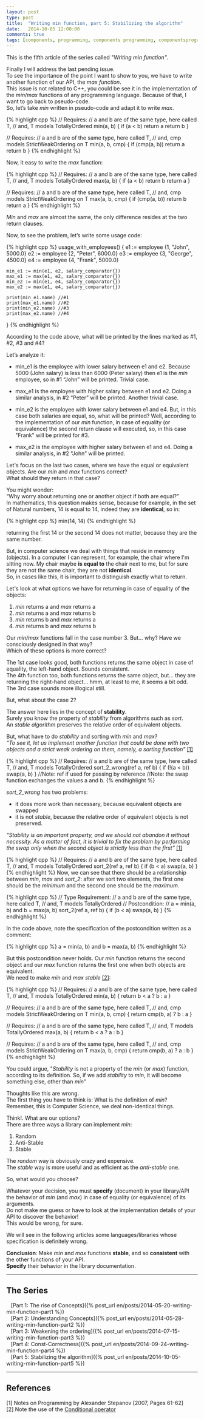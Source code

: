 ```yaml
---
layout: post
type: post
title:  "Writing min function, part 5: Stabilizing the algorithm"
date:   2014-10-05 12:00:00
comments: true
tags: [components, programming, components programming, componentsprogramming, stepanov, knuth, stroustrup, generic, genericprogramming, generic programming, genericity, concepts, math, mathematics, elements, eop, contracts, performance, c++, cpp, c, java, dotnet, c#, csharp, python, ruby, javascript, haskell, dlang, rust, golang, eiffel, templates, metaprogramming]
---
```


This is the fifth article of the series called *"Writing min function"*.

Finally I will address the last pending issue.  
To see the importance of the point I want to show to you, we have to write another function of our API, the *max function*.  
This issue is not related to C++, you could be see it in the implementation of the *min*/*max* functions of any programming language. Because of that, I want to go back to pseudo-code.  
So, let’s take *min* written in pseudo-code and adapt it to write *max*.

{% highlight cpp %}
// Requires:
//       a and b are of the same type, here called T,
//  and, T models TotallyOrdered
min(a, b) {
    if (a < b) return a
    return b
}

// Requires:
//       a and b are of the same type, here called T,
//  and, cmp models StrictWeakOrdering on T
min(a, b, cmp) {
    if (cmp(a, b)) return a
    return b
}
{% endhighlight %}

Now, it easy to write the *max* function:

{% highlight cpp %}
// Requires:
//       a and b are of the same type, here called T,
//  and, T models TotallyOrdered
max(a, b) {
    if (a < b) return b
    return a
}

// Requires:
//       a and b are of the same type, here called T,
//  and, cmp models StrictWeakOrdering on T
max(a, b, cmp) {
    if (cmp(a, b)) return b
    return a
}
{% endhighlight %}


*Min* and *max* are almost the same, the only difference resides at the two return clauses.

Now, to see the problem, let’s write some usage code:

{% highlight cpp %}
usage_with_employees() {
    e1 := employee {1, "John", 5000.0}
    e2 := employee {2, "Peter", 6000.0}
    e3 := employee {3, "George", 4500.0}
    e4 := employee {4, "Frank", 5000.0}

    min_e1 := min(e1, e2, salary_comparator{})
    max_e1 := max(e1, e2, salary_comparator{})
    min_e2 := min(e1, e4, salary_comparator{})
    max_e2 := max(e1, e4, salary_comparator{})

    print(min_e1.name) //#1
    print(max_e1.name) //#2
    print(min_e2.name) //#3
    print(max_e2.name) //#4
}
{% endhighlight %}

According to the code above, what will be printed by the lines marked as #1, #2, #3 and #4?

Let’s analyze it:

- min_e1 is the employee with lower salary between e1 and e2. Because 5000 (John salary) is less than 6000 (Peter salary) then e1 is the *min* employee, so in #1 “John” will be printed. Trivial case.

- max_e1 is the employee with higher salary between e1 and e2. Doing a similar analysis, in #2 “Peter” will be printed. Another trivial case.

- min_e2 is the employee with lower salary between e1 and e4. But, in this case both salaries are equal, so, what will be printed?
  Well, according to the implementation of our *min* function, in case of equality (or equivalence) the second return clause will executed, so, in this case "Frank" will be printed for #3.

- max_e2 is the employee with higher salary between e1 and e4. Doing a similar analysis, in #2 “John” will be printed.

Let's focus on the last two cases, where we have the equal or equivalent objects.
Are our *min* and *max* functions correct?  
What should they return in that case?

You might wonder:  
“Why worry about returning one or another object if both are equal?”  
In mathematics, this question makes sense, because for example, in the set of Natural numbers, 14 is equal to 14, indeed they are **identical**, so in:

{% highlight cpp %}
min(14, 14)
{% endhighlight %}

returning the first 14 or the second 14 does not matter, because they are the same number.

But, in computer science we deal with things that reside in memory (objects). In a computer I can represent, for example, the chair where I'm sitting now. My chair maybe **is equal to** the chair next to me, but for sure they are not the same chair, they are not **identical**.  
So, in cases like this, it is important to distinguish exactly what to return.

Let's look at what options we have for returning in case of equality of the objects:

1. *min* returns a and *max* returns a
2. *min* returns a and *max* returns b
3. *min* returns b and *max* returns a
4. *min* returns b and *max* returns b

Our *min/max* functions fall in the case number 3. But... why? Have we consciously designed in that way?  
Which of these options is more correct?

The 1st case looks good, both functions returns the same object in case of equality, the left-hand object. Sounds consistent.  
The 4th function too, both functions returns the same object, but... they are returning the right-hand object... hmm, at least to me, it seems a bit odd.  
The 3rd case sounds more illogical still.

But, what about the case 2?

The answer here lies in the concept of **stability**.  
Surely you know the property of *stability* from algorithms such as *sort*.  
An *stable algorithm* preserves the relative order of equivalent objects.

But, what have to do *stability* and sorting with *min* and *max*?  
*“To see it, let us implement another function that could be done with two objects and a strict weak ordering on them, namely, a sorting function”* [[1]](#Ref1)

{% highlight cpp %}
// Requires:
//       a and b are of the same type, here called T,
//  and, T models TotallyOrdered
sort_2_wrong(ref a, ref b) {
    if (!(a < b)) swap(a, b)
}
//Note: ref if used for passing by reference
//Note: the swap function exchanges the values a and b.
{% endhighlight %}

*sort_2_wrong* has two problems:

- it does more work than necessary, because equivalent objects are swapped
- it is not *stable*, because the relative order of equivalent objects is not preserved.
                    
*“Stability is an important property, and we should not abandon it without necessity. As a matter of fact, it is trivial to fix the problem by performing the swap only when the second object is strictly less than the first”* [[1]](#Ref1)
                
{% highlight cpp %}
// Requires:
//       a and b are of the same type, here called T,
//  and, T models TotallyOrdered
sort_2(ref a, ref b) {
    if (b < a) swap(a, b)
}
{% endhighlight %}
Now, we can see that there should be a relationship between *min*, *max* and *sort_2*: after we sort two elements, the first one should be the *minimum* and the second one should be the *maximum*.

{% highlight cpp %}
// Type Requirement:
//            a and b are of the same type, here called T,
//       and, T models TotallyOrdered
// Postcondition: 
//       a = min(a, b) and b = max(a, b)
sort_2(ref a, ref b) {
    if (b < a) swap(a, b)
}
{% endhighlight %}

In the code above, note the specification of the postcondition written as a comment:

{% highlight cpp %}
a = min(a, b) and b = max(a, b)
{% endhighlight %}

But this postcondition never holds. Our *min* function returns the second object and our *max* function returns the first one when both objects are equivalent.  
We need to make *min* and *max* *stable* [[2]](#Ref2): 

{% highlight cpp %}
// Requires:
//       a and b are of the same type, here called T,
//  and, T models TotallyOrdered
min(a, b) {
    return b < a ? b : a
}

// Requires:
//       a and b are of the same type, here called T,
//  and, cmp models StrictWeakOrdering on T
min(a, b, cmp) {
    return cmp(b, a) ? b : a
}

// Requires:
//       a and b are of the same type, here called T,
//  and, T models TotallyOrdered
max(a, b) {
    return b < a ? a : b
}

// Requires:
//       a and b are of the same type, here called T,
//  and, cmp models StrictWeakOrdering on T
max(a, b, cmp) {
    return cmp(b, a) ? a : b
}
{% endhighlight %}
                        

You could argue, "*Stability* is not a property of the *min* (or *max*) function, according to its definition. So, if we add *stability* to *min*, it will become something else, other than *min*”

Thoughts like this are wrong.  
The first thing you have to think is: What is the definition of *min*?  
Remember, this is Computer Science, we deal non-identical things.

Think!. What are our options?  
There are three ways a library can implement *min*:

1. Random
2. Anti-Stable
3. Stable

The *random* way is obviously crazy and expensive.  
The *stable* way is more useful and as efficient as the *anti-stable* one.

So, what would you choose?

Whatever your decision, you must **specify** (document) in your library/API the behavior of *min* (and *max*) in case of equality (or equivalence) of its arguments.  
Do not make me guess or have to look at the implementation details of your API to discover the behavior!  
This would be wrong, for sure.

We will see in the following articles some languages/libraries whose specification ​​is definitely wrong.

**Conclusion**: Make *min* and *max* functions **stable**, and so **consistent** with the other functions of your API.  
**Specify** their behavior in the library documentation.


---

## The Series

&nbsp;&nbsp;&nbsp;[Part 1: The rise of Concepts]({% post_url en/posts/2014-05-20-writing-min-function-part1 %})  
&nbsp;&nbsp;&nbsp;[Part 2: Understanding Concepts]({% post_url en/posts/2014-05-28-writing-min-function-part2 %})  
&nbsp;&nbsp;&nbsp;[Part 3: Weakening the ordering]({% post_url en/posts/2014-07-15-writing-min-function-part3 %})  
&nbsp;&nbsp;&nbsp;[Part 4: Const-Correctness]({% post_url en/posts/2014-09-24-writing-min-function-part4 %})  
&nbsp;&nbsp;&nbsp;[Part 5: Stabilizing the algorithm]({% post_url en/posts/2014-10-05-writing-min-function-part5 %})  


---

## References

<a name="Ref1">[1]</a> Notes on Programming by Alexander Stepanov [2007, Pages 61-62]  
<a name="Ref2">[2]</a> Note the use of the [Conditional operator](http://en.wikipedia.org/wiki/%3F:)
